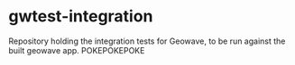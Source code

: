 # gwtest-integration
Repository holding the integration tests for Geowave, to be run against the built geowave app.
POKEPOKEPOKE
